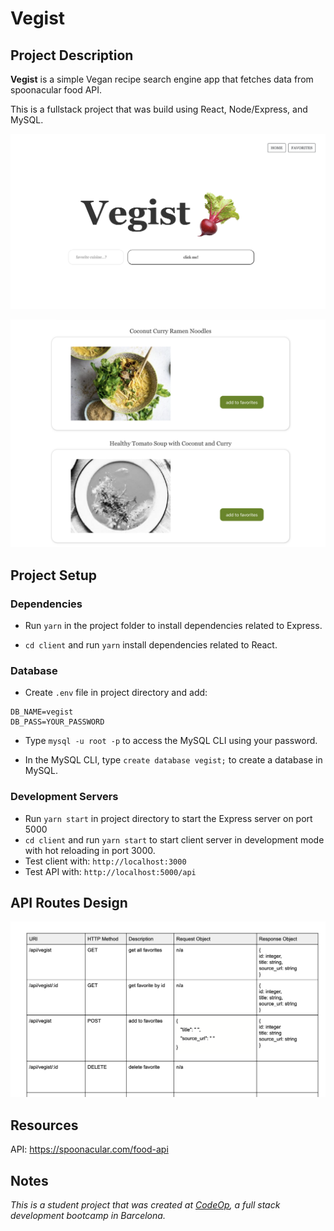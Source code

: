# Vegist 

## Project Description 

**Vegist** is a simple Vegan recipe search engine app that fetches data from spoonacular food API.

This is a fullstack project that was build using React, Node/Express, and MySQL.

![Vegist](images/Vegist_main.png)

![Vegist Search](images/Vegist_search.png)

## Project Setup 

### Dependencies

- Run `yarn` in the project folder to install dependencies related to Express.

- `cd client` and run `yarn` install dependencies related to React.

### Database

- Create `.env` file in project directory and add:

```
DB_NAME=vegist
DB_PASS=YOUR_PASSWORD
```
- Type `mysql -u root -p` to access the MySQL CLI using your password.

- In the MySQL CLI, type `create database vegist;` to create a database in MySQL.

### Development Servers

- Run `yarn start` in project directory to start the Express server on port 5000
- `cd client` and run `yarn start` to start client server in development mode with hot reloading in port 3000.
- Test client with: `http://localhost:3000`
- Test API with: `http://localhost:5000/api`

## API Routes Design

![API Routes](images/API_routes.png)

## Resources

API: https://spoonacular.com/food-api

## Notes

_This is a student project that was created at [CodeOp](http://codeop.tech), a full stack development bootcamp in Barcelona._

